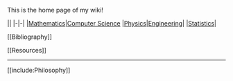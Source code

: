 This is the home page of my wiki! 

||
|-|-|
|[Mathematics](./Mathematics/Home)|[Computer Science](./Computer-Science/)
|[Physics](./Physics/)|[Engineering](./Engineering/)|
|[Statistics](./Statistics/)|


[[Bibliography]]

[[Resources]]

---

[[include:Philosophy]]